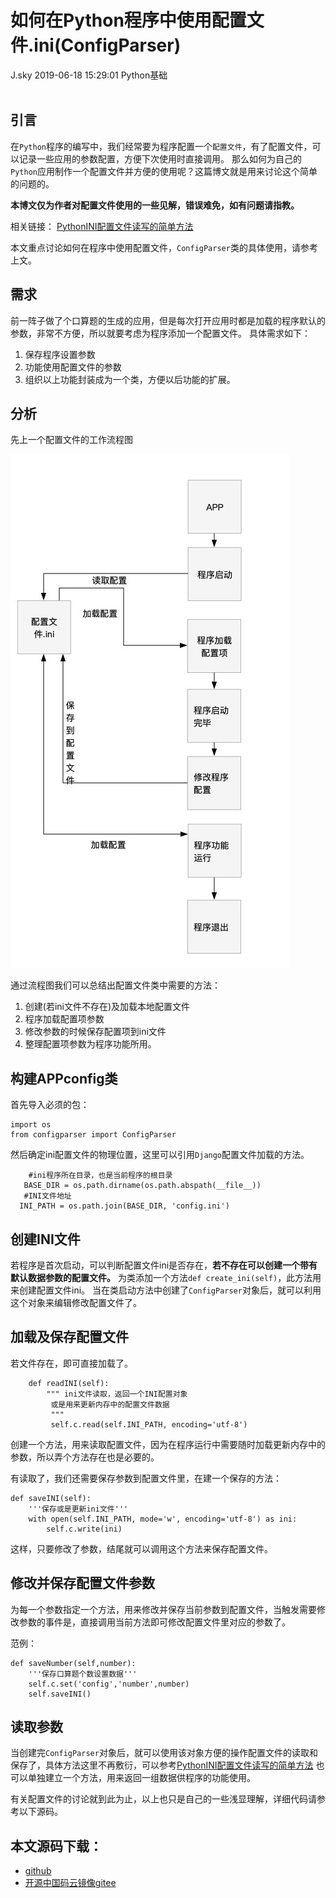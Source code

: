 <div class="blog-article">
<h1 class="title">如何在Python程序中使用配置文件.ini(ConfigParser)</h1>
<span class="author">J.sky</span>
<span class="time">2019-06-18 15:29:01</span>
<span class="tag">Python基础</span>
</div>
</br>

## 引言
在`Python`程序的编写中，我们经常要为程序配置一个`配置文件`，有了配置文件，可以记录一些应用的参数配置，方便下次使用时直接调用。
那么如何为自己的`Python`应用制作一个配置文件并方便的使用呢？这篇博文就是用来讨论这个简单的问题的。

**本博文仅为作者对配置文件使用的一些见解，错误难免，如有问题请指教。**

相关链接：
[PythonINI配置文件读写的简单方法](http://www.17python.com/blog/14)

本文重点讨论如何在程序中使用配置文件，`ConfigParser`类的具体使用，请参考上文。

## 需求
前一阵子做了个口算题的生成的应用，但是每次打开应用时都是加载的程序默认的参数，非常不方便，所以就要考虑为程序添加一个配置文件。
具体需求如下：

1. 保存程序设置参数
2. 功能使用配置文件的参数
3. 组织以上功能封装成为一个类，方便以后功能的扩展。

## 分析

先上一个配置文件的工作流程图

![输入图片说明](/assets/images/media/upload/2019/06/111.png)

通过流程图我们可以总结出配置文件类中需要的方法：

1. 创建(若ini文件不存在)及加载本地配置文件
2. 程序加载配置项参数
3. 修改参数的时候保存配置项到ini文件
4. 整理配置项参数为程序功能所用。


## 构建APPconfig类

首先导入必须的包：


    import os
    from configparser import ConfigParser


然后确定ini配置文件的物理位置，这里可以引用`Django`配置文件加载的方法。


        #ini程序所在目录，也是当前程序的根目录
       BASE_DIR = os.path.dirname(os.path.abspath(__file__))
       #INI文件地址
      INI_PATH = os.path.join(BASE_DIR, 'config.ini')



## 创建INI文件

若程序是首次启动，可以判断配置文件ini是否存在，**若不存在可以创建一个带有默认数据参数的配置文件。**
为类添加一个方法`def create_ini(self)`，此方法用来创建配置文件ini。
当在类启动方法中创建了`ConfigParser`对象后，就可以利用这个对象来编辑修改配置文件了。

## 加载及保存配置文件

若文件存在，即可直接加载了。

        def readINI(self):
            """ ini文件读取，返回一个INI配置对象
             或是用来更新内存中的配置文件数据
             """
             self.c.read(self.INI_PATH, encoding='utf-8')

创建一个方法，用来读取配置文件，因为在程序运行中需要随时加载更新内存中的参数，所以弄个方法存在也是必要的。

有读取了，我们还需要保存参数到配置文件里，在建一个保存的方法：


    def saveINI(self):
        '''保存或是更新ini文件'''
        with open(self.INI_PATH, mode='w', encoding='utf-8') as ini:
            self.c.write(ini)

这样，只要修改了参数，结尾就可以调用这个方法来保存配置文件。


## 修改并保存配置文件参数

为每一个参数指定一个方法，用来修改并保存当前参数到配置文件，当触发需要修改参数的事件是，直接调用当前方法即可修改配置文件里对应的参数了。

范例：

    def saveNumber(self,number):
        '''保存口算题个数设置数据'''
        self.c.set('config','number',number)
        self.saveINI()

## 读取参数

当创建完`ConfigParser`对象后，就可以使用该对象方便的操作配置文件的读取和保存了，具体方法这里不再敷衍，可以参考[PythonINI配置文件读写的简单方法](http://www.17python.com/blog/14)
也可以单独建立一个方法，用来返回一组数据供程序的功能使用。

有关配置文件的讨论就到此为止，以上也只是自己的一些浅显理解，详细代码请参考以下源码。

## 本文源码下载：

+ [github](https://github.com/bosichong/PrimarySchoolMathematics/blob/master/APPconfig.py)
+ [开源中国码云镜像gitee](https://gitee.com/J_Sky/PrimarySchoolMathematics/blob/master/APPconfig.py)